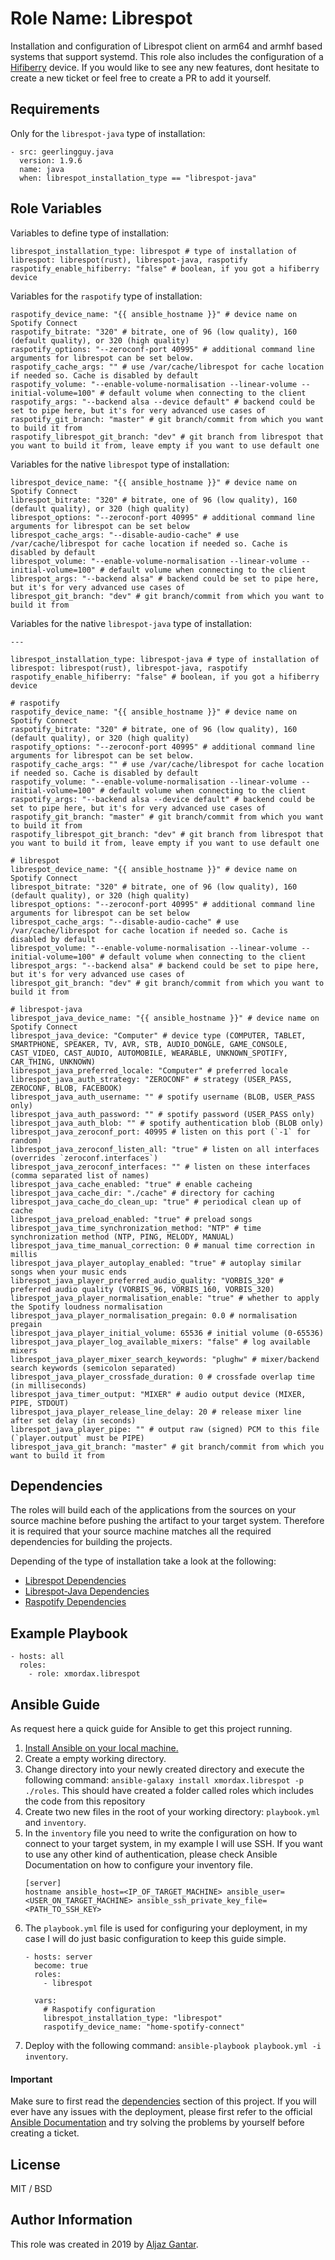 Role Name: Librespot
=========

Installation and configuration of Librespot client on arm64 and armhf based systems that support systemd. This role also
includes the configuration of a [Hifiberry](https://www.hifiberry.com/shop/boards/hifiberry-dac-rtc/) device. If you
would like to see any new features, dont hesitate to create a new ticket or feel free to create a PR to add it yourself.

Requirements
------------

Only for the ```librespot-java``` type of installation:
```
- src: geerlingguy.java
  version: 1.9.6
  name: java
  when: librespot_installation_type == "librespot-java"
```

Role Variables
--------------
Variables to define type of installation:
```
librespot_installation_type: librespot # type of installation of librespot: librespot(rust), librespot-java, raspotify
raspotify_enable_hifiberry: "false" # boolean, if you got a hifiberry device
```
Variables for the ```raspotify``` type of installation:
```
raspotify_device_name: "{{ ansible_hostname }}" # device name on Spotify Connect
raspotify_bitrate: "320" # bitrate, one of 96 (low quality), 160 (default quality), or 320 (high quality)
raspotify_options: "--zeroconf-port 40995" # additional command line arguments for librespot can be set below.
raspotify_cache_args: "" # use /var/cache/librespot for cache location if needed so. Cache is disabled by default
raspotify_volume: "--enable-volume-normalisation --linear-volume --initial-volume=100" # default volume when connecting to the client
raspotify_args: "--backend alsa --device default" # backend could be set to pipe here, but it's for very advanced use cases of
raspotify_git_branch: "master" # git branch/commit from which you want to build it from
raspotify_librespot_git_branch: "dev" # git branch from librespot that you want to build it from, leave empty if you want to use default one
```
Variables for the native ```librespot``` type of installation:
```
librespot_device_name: "{{ ansible_hostname }}" # device name on Spotify Connect
librespot_bitrate: "320" # bitrate, one of 96 (low quality), 160 (default quality), or 320 (high quality)
librespot_options: "--zeroconf-port 40995" # additional command line arguments for librespot can be set below
librespot_cache_args: "--disable-audio-cache" # use /var/cache/librespot for cache location if needed so. Cache is disabled by default
librespot_volume: "--enable-volume-normalisation --linear-volume --initial-volume=100" # default volume when connecting to the client
librespot_args: "--backend alsa" # backend could be set to pipe here, but it's for very advanced use cases of
librespot_git_branch: "dev" # git branch/commit from which you want to build it from
```
Variables for the native ```librespot-java``` type of installation:
```
---

librespot_installation_type: librespot-java # type of installation of librespot: librespot(rust), librespot-java, raspotify
raspotify_enable_hifiberry: "false" # boolean, if you got a hifiberry device

# raspotify
raspotify_device_name: "{{ ansible_hostname }}" # device name on Spotify Connect
raspotify_bitrate: "320" # bitrate, one of 96 (low quality), 160 (default quality), or 320 (high quality)
raspotify_options: "--zeroconf-port 40995" # additional command line arguments for librespot can be set below.
raspotify_cache_args: "" # use /var/cache/librespot for cache location if needed so. Cache is disabled by default
raspotify_volume: "--enable-volume-normalisation --linear-volume --initial-volume=100" # default volume when connecting to the client
raspotify_args: "--backend alsa --device default" # backend could be set to pipe here, but it's for very advanced use cases of
raspotify_git_branch: "master" # git branch/commit from which you want to build it from
raspotify_librespot_git_branch: "dev" # git branch from librespot that you want to build it from, leave empty if you want to use default one

# librespot
librespot_device_name: "{{ ansible_hostname }}" # device name on Spotify Connect
librespot_bitrate: "320" # bitrate, one of 96 (low quality), 160 (default quality), or 320 (high quality)
librespot_options: "--zeroconf-port 40995" # additional command line arguments for librespot can be set below
librespot_cache_args: "--disable-audio-cache" # use /var/cache/librespot for cache location if needed so. Cache is disabled by default
librespot_volume: "--enable-volume-normalisation --linear-volume --initial-volume=100" # default volume when connecting to the client
librespot_args: "--backend alsa" # backend could be set to pipe here, but it's for very advanced use cases of
librespot_git_branch: "dev" # git branch/commit from which you want to build it from

# librespot-java
librespot_java_device_name: "{{ ansible_hostname }}" # device name on Spotify Connect
librespot_java_device: "Computer" # device type (COMPUTER, TABLET, SMARTPHONE, SPEAKER, TV, AVR, STB, AUDIO_DONGLE, GAME_CONSOLE, CAST_VIDEO, CAST_AUDIO, AUTOMOBILE, WEARABLE, UNKNOWN_SPOTIFY, CAR_THING, UNKNOWN)
librespot_java_preferred_locale: "Computer" # preferred locale
librespot_java_auth_strategy: "ZEROCONF" # strategy (USER_PASS, ZEROCONF, BLOB, FACEBOOK)
librespot_java_auth_username: "" # spotify username (BLOB, USER_PASS only)
librespot_java_auth_password: "" # spotify password (USER_PASS only)
librespot_java_auth_blob: "" # spotify authentication blob (BLOB only)
librespot_java_zeroconf_port: 40995 # listen on this port (`-1` for random)
librespot_java_zeroconf_listen_all: "true" # listen on all interfaces (overrides `zeroconf.interfaces`)
librespot_java_zeroconf_interfaces: "" # listen on these interfaces (comma separated list of names)
librespot_java_cache_enabled: "true" # enable cacheing
librespot_java_cache_dir: "./cache" # directory for caching
librespot_java_cache_do_clean_up: "true" # periodical clean up of cache
librespot_java_preload_enabled: "true" # preload songs
librespot_java_time_synchronization_method: "NTP" # time synchronization method (NTP, PING, MELODY, MANUAL)
librespot_java_time_manual_correction: 0 # manual time correction in millis
librespot_java_player_autoplay_enabled: "true" # autoplay similar songs when your music ends
librespot_java_player_preferred_audio_quality: "VORBIS_320" # preferred audio quality (VORBIS_96, VORBIS_160, VORBIS_320)
librespot_java_player_normalisation_enable: "true" # whether to apply the Spotify loudness normalisation
librespot_java_player_normalisation_pregain: 0.0 # normalisation pregain
librespot_java_player_initial_volume: 65536 # initial volume (0-65536)
librespot_java_player_log_available_mixers: "false" # log available mixers
librespot_java_player_mixer_search_keywords: "plughw" # mixer/backend search keywords (semicolon separated)
librespot_java_player_crossfade_duration: 0 # crossfade overlap time (in milliseconds)
librespot_java_timer_output: "MIXER" # audio output device (MIXER, PIPE, STDOUT)
librespot_java_player_release_line_delay: 20 # release mixer line after set delay (in seconds)
librespot_java_player_pipe: "" # output raw (signed) PCM to this file (`player.output` must be PIPE)
librespot_java_git_branch: "master" # git branch/commit from which you want to build it from
```

Dependencies
------------

The roles will build each of the applications from the sources on your source machine before pushing the artifact to 
your target system. Therefore it is required that your source machine matches all the required dependencies for building
the projects.

Depending of the type of installation take a look at the following:
* [Librespot Dependencies](https://github.com/librespot-org/librespot#building)
* [Librespot-Java Dependencies](https://github.com/librespot-org/librespot-java#build-it)
* [Raspotify Dependencies](https://github.com/dtcooper/raspotify#building-the-package-yourself)

Example Playbook
----------------

    - hosts: all
      roles:
        - role: xmordax.librespot

Ansible Guide
-------------
As request here a quick guide for Ansible to get this project running.

1. [Install Ansible on your local machine.](https://docs.ansible.com/ansible/latest/installation_guide/intro_installation.html)
2. Create a empty working directory.
3. Change directory into your newly created directory and execute the following command: ```ansible-galaxy install xmordax.librespot -p ./roles```.
This should have created a folder called roles which includes the code from this repository
4. Create two new files in the root of your working directory: ```playbook.yml``` and ```inventory```.
5. In the ```inventory``` file you need to write the configuration on how to connect to your target system, in my
example I will use SSH. If you want to use any other kind of authentication, please check Ansible Documentation on how
to configure your inventory file.
    ```
    [server]
    hostname ansible_host=<IP_OF_TARGET_MACHINE> ansible_user=<USER_ON_TARGET_MACHINE> ansible_ssh_private_key_file=<PATH_TO_SSH_KEY>
    ``` 
6. The ```playbook.yml``` file is used for configuring your deployment, in my case I will do just basic configuration to
keep this guide simple.
    ```
    - hosts: server
      become: true
      roles:
        - librespot
    
      vars:
        # Raspotify configuration
        librespot_installation_type: "librespot"
        raspotify_device_name: "home-spotify-connect"
    ```
7. Deploy with the following command: ```ansible-playbook playbook.yml -i inventory```.

#### Important
Make sure to first read the [dependencies](https://github.com/xMordax/ansible-role-librespot#dependencies) section of
this project. If you will ever have any issues with the deployment, please first refer to the official [ Ansible Documentation](https://docs.ansible.com/ansible/latest/index.html)
and try solving the problems by yourself before creating a ticket.

License
-------

MIT / BSD

Author Information
------------------

This role was created in 2019 by [Aljaz Gantar](https://github.com/xMordax).
